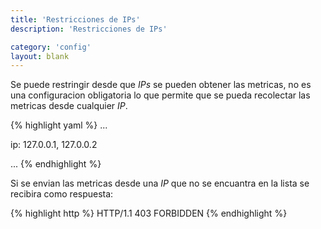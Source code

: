 ```yaml
---
title: 'Restricciones de IPs'
description: 'Restricciones de IPs'

category: 'config'
layout: blank
---
```


Se puede restringir desde que *IPs* se pueden obtener las metricas, no es una configuracion obligatoria lo que permite
que se pueda recolectar las metricas desde cualquier *IP*.

{% highlight yaml %}
...

ip: 127.0.0.1, 127.0.0.2

...
{% endhighlight %}

Si se envian las metricas desde una *IP* que no se encuantra en la lista se recibira como respuesta:

{% highlight http %}
HTTP/1.1 403 FORBIDDEN
{% endhighlight %}
